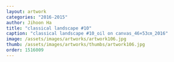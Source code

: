 ```yaml
---
layout: artwork
categories: "2016-2015"
author: Jihoon Ha
title: "classical landscape #10"
caption: "classical landscape #10_oil on canvas_46×53㎝_2016"
image: /assets/images/artworks/artwork106.jpg
thumb: /assets/images/artworks/thumbs/artwork106.jpg
order: 1516009
---
```

